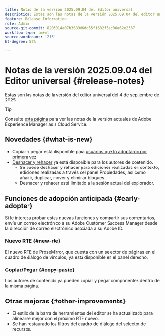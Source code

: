 ```yaml
---
title: Notas de la versión 2025.09.04 del Editor universal
description: Estas son las notas de la versión 2025.09.04 del editor universal.
feature: Release Information
role: Admin
source-git-commit: 8205014a07b3683d6dd55f1632f5ac06a62e2337
workflow-type: tm+mt
source-wordcount: '215'
ht-degree: 52%

---
```



# Notas de la versión 2025.09.04 del Editor universal {#release-notes}

Estas son las notas de la versión del editor universal del 4 de septiembre de 2025.

>[!TIP]
>
>Consulte [esta página](/help/release-notes/release-notes-cloud/release-notes-current.md) para ver las notas de la versión actuales de Adobe Experience Manager as a Cloud Service.

## Novedades {#what-is-new}

* Copiar y pegar está disponible para [usuarios que lo adoptaron por primera vez](#copy-paste)
* [Deshacer y rehacer](/help/sites-cloud/authoring/universal-editor/authoring.md#undo-redo) ya está disponible para los autores de contenido.
   * Se puede deshacer y rehacer para ediciones realizadas en contexto, ediciones realizadas a través del panel Propiedades, así como añadir, duplicar, mover y eliminar bloques.
   * Deshacer y rehacer está limitado a la sesión actual del explorador.

## Funciones de adopción anticipada {#early-adopter}

Si le interesa probar estas nuevas funciones y compartir sus comentarios, envíe un correo electrónico a su Adobe Customer Success Manager desde la dirección de correo electrónico asociada a su Adobe ID.

### Nuevo RTE {#new-rte}

El nuevo RTE de ProseMirror, que cuenta con un selector de páginas en el cuadro de diálogo de vínculos, ya está disponible en el panel derecho.

### Copiar/Pegar {#copy-paste}

Los autores de contenido ya pueden copiar y pegar componentes dentro de la misma página.

## Otras mejoras {#other-improvements}

* El estilo de la barra de herramientas del editor se ha actualizado para alinearse mejor con el próximo RTE nuevo.
* Se han restaurado los filtros del cuadro de diálogo del selector de recursos.
